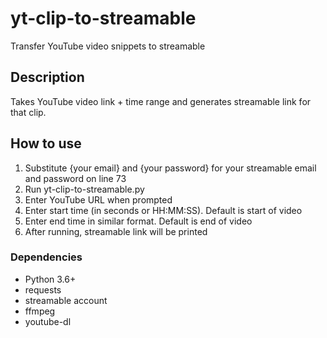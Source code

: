 # yt-clip-to-streamable
Transfer YouTube video snippets to streamable

## Description
Takes YouTube video link + time range and generates streamable link for that clip.

## How to use
1) Substitute {your email} and {your password} for your streamable email and password on line 73
2) Run yt-clip-to-streamable.py
3) Enter YouTube URL when prompted
4) Enter start time (in seconds or HH:MM:SS). Default is start of video
5) Enter end time in similar format. Default is end of video
6) After running, streamable link will be printed

### Dependencies
* Python 3.6+
* requests
* streamable account
* ffmpeg
* youtube-dl
